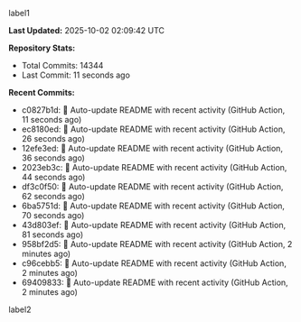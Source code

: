 
label1 
<!-- ACTIVITY_START -->
**Last Updated:** 2025-10-02 02:09:42 UTC

**Repository Stats:**
- Total Commits: 14344
- Last Commit: 11 seconds ago

**Recent Commits:**
- c0827b1d: 🤖 Auto-update README with recent activity (GitHub Action, 11 seconds ago)
- ec8180ed: 🤖 Auto-update README with recent activity (GitHub Action, 26 seconds ago)
- 12efe3ed: 🤖 Auto-update README with recent activity (GitHub Action, 36 seconds ago)
- 2023eb3c: 🤖 Auto-update README with recent activity (GitHub Action, 44 seconds ago)
- df3c0f50: 🤖 Auto-update README with recent activity (GitHub Action, 62 seconds ago)
- 6ba5751d: 🤖 Auto-update README with recent activity (GitHub Action, 70 seconds ago)
- 43d803ef: 🤖 Auto-update README with recent activity (GitHub Action, 81 seconds ago)
- 958bf2d5: 🤖 Auto-update README with recent activity (GitHub Action, 2 minutes ago)
- c96cebb5: 🤖 Auto-update README with recent activity (GitHub Action, 2 minutes ago)
- 69409833: 🤖 Auto-update README with recent activity (GitHub Action, 2 minutes ago)
<!-- ACTIVITY_END -->

label2
